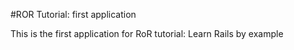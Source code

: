 #ROR Tutorial: first application

This is the first application for RoR tutorial: Learn Rails by example
